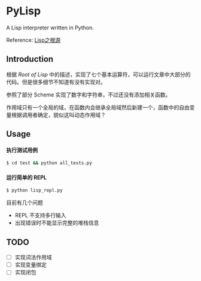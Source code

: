 # PyLisp
A Lisp interpreter written in Python.  

Reference: [Lisp之根源](http://daiyuwen.freeshell.org/gb/rol/roots_of_lisp.html)

## Introduction

根据 *Root of Lisp* 中的描述，实现了七个基本运算符，可以运行文章中大部分的代码。但是很多细节不知道有没有实现对。

参照了部分 Scheme 实现了数字和字符串，不过还没有添加相关函数。

作用域只有一个全局的域，在函数内会继承全局域然后新建一个，函数中的自由变量根据调用者确定，貌似这叫动态作用域？

## Usage

#### 执行测试用例

```bash
$ cd test && python all_tests.py
```

#### 运行简单的 REPL

```bash
$ python lisp_repl.py
```

目前有几个问题

- REPL 不支持多行输入
- 出现错误时不能显示完整的堆栈信息

## TODO

- [ ] 实现词法作用域
- [ ] 实现变量绑定
- [ ] 实现闭包